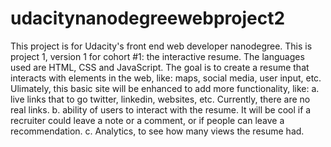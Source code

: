 udacitynanodegreewebproject2
============================
This project is for Udacity's front end web developer nanodegree. This is project 1, version 1 for cohort #1: the interactive resume. 
The languages used are HTML, CSS and JavaScript. 
The goal is to create a resume that interacts with elements in the web, like: maps, social media, user input, etc.
Ulimately, this basic site will be enhanced to add more functionality, like: 
        a. live links that to go twitter, linkedin, websites, etc. Currently, there are no real links. 
        b. ability of users to interact with the resume. It will be cool if a recruiter could leave a note or a comment, or if            people can leave a recommendation.
        c. Analytics, to see how many views the resume had.
